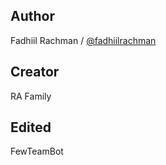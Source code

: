 ## Author
Fadhiil Rachman / [@fadhiilrachman](https://github.com/fadhiilrachman/line-py)
## Creator
RA Family
## Edited
FewTeamBot
